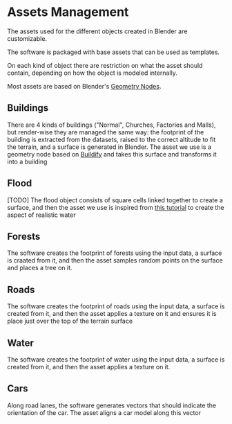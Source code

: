 # Assets Management

The assets used for the different objects created in Blender are customizable.

The software is packaged with base assets that can be used as templates. 

On each kind of object there are restriction on what the asset should contain, depending on how the object is modeled internally.

Most assets are based on Blender's [Geometry Nodes](https://docs.blender.org/manual/en/latest/modeling/geometry_nodes/introduction.html).

## Buildings

There are 4 kinds of buildings ("Normal", Churches, Factories and Malls), but render-wise they are managed the same way:
the footprint of the building is extracted from the datasets, raised to the correct altitude to fit the terrain, and a surface is generated in Blender.
The asset we use is a geometry node based on [Buildify](https://paveloliva.gumroad.com/l/buildify) and takes this surface and transforms it into a building

## Flood
[TODO]
The flood object consists of square cells linked together to create a surface, and then the asset we use is inspired from [this tutorial](https://www.youtube.com/watch?v=0SJ-__0gK_k&feature=youtu.be) to create the aspect of realistic water

## Forests

The software creates the footprint of forests using the input data, a surface is craated from it, and then the asset samples random points on the surface and places a tree on it.

## Roads

The software creates the footprint of roads using the input data, a surface is created from it, and then the asset applies a texture on it and ensures it is place just over the top of the terrain surface

## Water

The software creates the footprint of water using the input data, a surface is created from it, and then the asset applies a texture on it.

## Cars

Along road lanes, the software generates vectors that should indicate the orientation of the car. The asset aligns a car model along this vector
